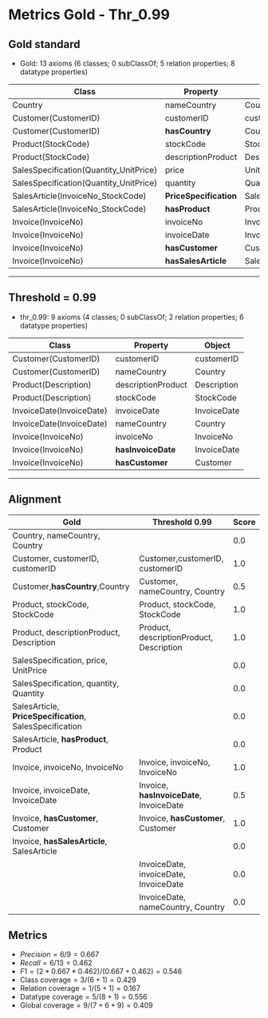 # Metrics Gold - Thr_0.99

## Gold standard

* Gold: 13 axioms (6 classes; 0 subClassOf; 5 relation properties; 8 datatype properties)
  
|Class|Property|Object|
|-----|---------|------|
|Country|nameCountry|Country|
|Customer(CustomerID)|customerID|customerID|
|Customer(CustomerID)|**hasCountry**|Country|
|Product(StockCode)|stockCode|StockCode|
|Product(StockCode)|descriptionProduct|Description|
|SalesSpecification(Quantity_UnitPrice)|price|UnitPrice|
|SalesSpecification(Quantity_UnitPrice)|quantity|Quantity|
|SalesArticle(InvoiceNo_StockCode)|**PriceSpecification**|SalesSpecification|
|SalesArticle(InvoiceNo_StockCode)|**hasProduct**|Product|
|Invoice(InvoiceNo)|invoiceNo|InvoiceNo|
|Invoice(InvoiceNo)|invoiceDate|InvoiceDate|
|Invoice(InvoiceNo)|**hasCustomer**|Customer|
|Invoice(InvoiceNo)|**hasSalesArticle**|SalesArticle|

-----------------------------------------------------

## Threshold = 0.99

* thr_0.99: 9 axioms (4 classes; 0 subClassOf; 2 relation properties; 6 datatype properties)
  
|Class|Property|Object|
|-----|---------|------|
|Customer(CustomerID)|customerID|customerID|
|Customer(CustomerID)|nameCountry|Country|
|Product(Description)|descriptionProduct|Description|
|Product(Description)|stockCode|StockCode|
|InvoiceDate(InvoiceDate)|invoiceDate|InvoiceDate|
|InvoiceDate(InvoiceDate)|nameCountry|Country|
|Invoice(InvoiceNo)|invoiceNo|InvoiceNo|
|Invoice(InvoiceNo)|**hasInvoiceDate**|InvoiceDate|
|Invoice(InvoiceNo)|**hasCustomer**|Customer|

-----------------------------------------------------

## Alignment

|Gold | Threshold 0.99|Score|
|-----|--------------|-----|
|Country, nameCountry, Country||0.0|
|Customer, customerID, customerID|Customer,customerID, customerID|1.0|
|Customer,**hasCountry**,Country|Customer, nameCountry, Country|0.5|
|Product, stockCode, StockCode|Product, stockCode, StockCode|1.0|
|Product, descriptionProduct, Description|Product, descriptionProduct, Description|1.0|
|SalesSpecification, price, UnitPrice||0.0|
|SalesSpecification, quantity, Quantity||0.0|
|SalesArticle, **PriceSpecification**, SalesSpecification||0.0|
|SalesArticle, **hasProduct**, Product||0.0|
|Invoice, invoiceNo, InvoiceNo|Invoice, invoiceNo, InvoiceNo|1.0|
|Invoice, invoiceDate, InvoiceDate|Invoice, **hasInvoiceDate**, InvoiceDate|0.5|
|Invoice, **hasCustomer**, Customer|Invoice, **hasCustomer**, Customer|1.0|
|Invoice, **hasSalesArticle**, SalesArticle||0.0|
||InvoiceDate, invoiceDate, InvoiceDate|0.0|
||InvoiceDate, nameCountry, Country|0.0|

## Metrics

* $Precision = 6 / 9 = 0.667$
* $Recall = 6 / 13 = 0.462$
* $F1 = (2 * 0.667 * 0.462) / (0.667 + 0.462) = 0.546$
* $\text{Class coverage} = 3 / (6 +1) = 0.429$
* $\text{Relation coverage} = 1 / (5 + 1) = 0.167$
* $\text{Datatype coverage} = 5 / (8 + 1) = 0.556$
* $\text{Global coverage} = 9 / (7 + 6 + 9) = 0.409$
